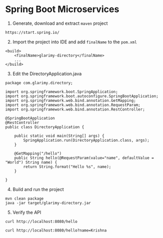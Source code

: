 # Spring Boot Microservices #

1. Generate, download and extract `maven` project

```
https://start.spring.io/
```

2. Import the project into IDE and add `finalName` to the `pom.xml`

```
<build>
	<finalName>glarimy-directory</finalName>
	...
</build>
```

3. Edit the DirectoryApplication.java

```
package com.glarimy.directory;

import org.springframework.boot.SpringApplication;
import org.springframework.boot.autoconfigure.SpringBootApplication;
import org.springframework.web.bind.annotation.GetMapping;
import org.springframework.web.bind.annotation.RequestParam;
import org.springframework.web.bind.annotation.RestController;

@SpringBootApplication
@RestController
public class DirectoryApplication {

	public static void main(String[] args) {
		SpringApplication.run(DirectoryApplication.class, args);
	}
	
	@GetMapping("/hello")
	public String hello(@RequestParam(value="name", defaultValue = "World") String name) {
		return String.format("Hello %s", name);
	}

}
```

4. Build and run the project

```
mvn clean package
java -jar target/glarimy-directory.jar
```

5. Verify the API


```
curl http://localhost:8080/hello
```

```
curl http://localhost:8080/hello?name=Krishna
```